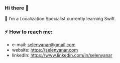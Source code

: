 ### Hi there 👋

🔭 I’m a Localization Specialist currently learning Swift.
### ⚡ How to reach me:
- e-mail: selenyanar@gmail.com
- website: https://selenyanar.com
- linkedIn: https://www.linkedin.com/in/selenyanar

